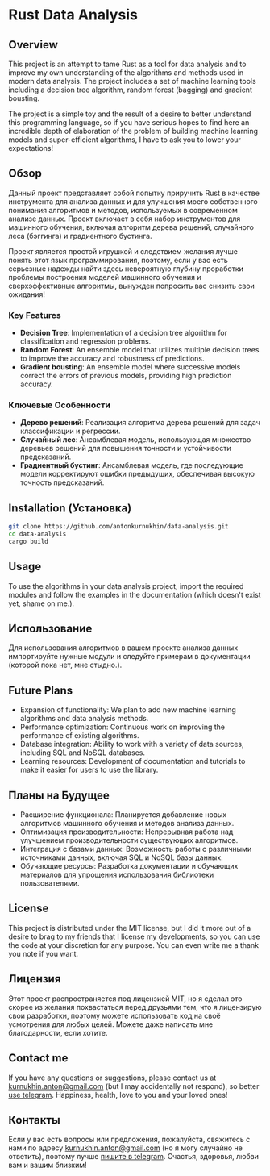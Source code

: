 # Rust Data Analysis

## Overview

This project is an attempt to tame Rust as a tool for data analysis and to improve my own understanding of the algorithms and methods used in modern data analysis.
The project includes a set of machine learning tools including a decision tree algorithm, random forest (bagging) and gradient bousting.

The project is a simple toy and the result of a desire to better understand this programming language, so if you have serious hopes to find here an incredible depth of elaboration of the problem of building machine learning models and super-efficient algorithms, I have to ask you to lower your expectations!

## Обзор

Данный проект представляет собой попытку приручить Rust в качестве инструмента для анализа данных и для улучшения моего собственного понимания алгоритмов и методов, используемых в современном анализе данных.
Проект включает в себя набор инструментов для машинного обучения, включая алгоритм дерева решений, случайного леса (бэггинга) и градиентного бустинга.

Проект является простой игрушкой и следствием желания лучше понять этот язык программирования, поэтому, если у вас есть серьезные надежды найти здесь невероятную глубину проработки проблемы построения моделей машинного обучения и сверхэффективные алгоритмы, вынужден попросить вас снизить свои ожидания!

### Key Features

- **Decision Tree**: Implementation of a decision tree algorithm for classification and regression problems.
- **Random Forest**: An ensemble model that utilizes multiple decision trees to improve the accuracy and robustness of predictions.
- **Gradient bousting**: An ensemble model where successive models correct the errors of previous models, providing high prediction accuracy.

### Ключевые Особенности

- **Дерево решений**: Реализация алгоритма дерева решений для задач классификации и регрессии.
- **Случайный лес**: Ансамблевая модель, использующая множество деревьев решений для повышения точности и устойчивости предсказаний.
- **Градиентный бустинг**: Ансамблевая модель, где последующие модели корректируют ошибки предыдущих, обеспечивая высокую точность предсказаний.

## Installation (Установка)

```bash
git clone https://github.com/antonkurnukhin/data-analysis.git
cd data-analysis
cargo build
```

## Usage

To use the algorithms in your data analysis project, import the required modules and follow the examples in the documentation (which doesn't exist yet, shame on me.).

## Использование

Для использования алгоритмов в вашем проекте анализа данных импортируйте нужные модули и следуйте примерам в документации (которой пока нет, мне стыдно.).

## Future Plans

- Expansion of functionality: We plan to add new machine learning algorithms and data analysis methods.
- Performance optimization: Continuous work on improving the performance of existing algorithms.
- Database integration: Ability to work with a variety of data sources, including SQL and NoSQL databases.
- Learning resources: Development of documentation and tutorials to make it easier for users to use the library.

## Планы на Будущее

- Расширение функционала: Планируется добавление новых алгоритмов машинного обучения и методов анализа данных.
- Оптимизация производительности: Непрерывная работа над улучшением производительности существующих алгоритмов.
- Интеграция с базами данных: Возможность работы с различными источниками данных, включая SQL и NoSQL базы данных.
- Обучающие ресурсы: Разработка документации и обучающих материалов для упрощения использования библиотеки пользователями.

## License

This project is distributed under the MIT license, but I did it more out of a desire to brag to my friends that I license my developments, so you can use the code at your discretion for any purpose. You can even write me a thank you note if you want.

## Лицензия

Этот проект распространяется под лицензией MIT, но я сделал это скорее из желания похвастаться перед друзьями тем, что я лицензирую свои разработки, поэтому можете использовать код на своё усмотрения для любых целей. Можете даже написать мне благодарности, если хотите.

## Contact me

If you have any questions or suggestions, please contact us at kurnukhin.anton@gmail.com (but I may accidentally not respond), so better [use telegram](https://t.me/antonkurnukhin).
Happiness, health, love to you and your loved ones!

## Контакты

Если у вас есть вопросы или предложения, пожалуйста, свяжитесь с нами по адресу kurnukhin.anton@gmail.com (но я могу случайно не ответить), поэтому лучше [пишите в telegram](https://t.me/antonkurnukhin). 
Счастья, здоровья, любви вам и вашим близким!
